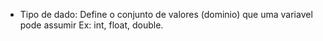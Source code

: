 
- Tipo de dado: Define o conjunto de valores (dominio) que uma variavel pode assumir Ex: int, float, double.